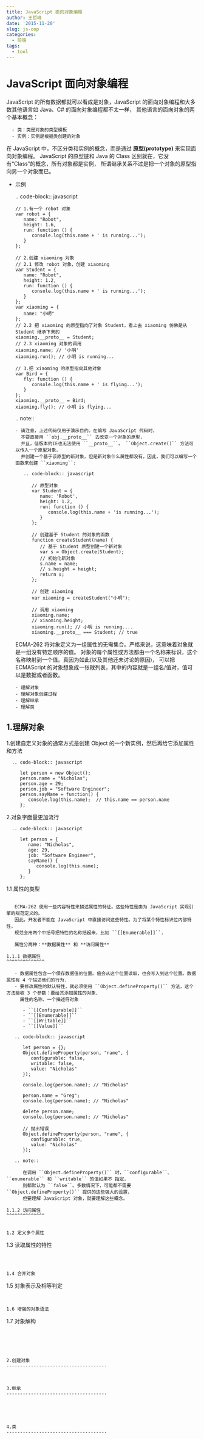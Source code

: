 ```yaml
---
title: JavaScript 面向对象编程
author: 王哲峰
date: '2015-11-20'
slug: js-oop
categories:
  - 前端
tags:
  - tool
---
```


JavaScript 面向对象编程
=====================================

   JavaScript 的所有数据都就可以看成是对象，JavaScript 的面向对象编程和大多数其他语言如 Java、C# 的面向对象编程都不太一样，
   其他语言的面向对象的两个基本概念：

      - 类：类是对象的类型模板
      - 实例：实例是根据类创建的对象

   在 JavaScript 中，不区分类和实例的概念，而是通过 **原型(prototype)** 来实现面向对象编程。
   JavaScript 的原型链和 Java 的 Class 区别就在，它没有“Class”的概念，所有对象都是实例，
   所谓继承关系不过是把一个对象的原型指向另一个对象而已。

- 示例

   .. code-block:: javascript

      // 1.有一个 robot 对象
      var robot = {
         name: "Robot",
         height: 1.6,
         run: function () {
            console.log(this.name + ' is running...');
         }
      };
      
      // 2.创建 xiaoming 对象
      // 2.1 修改 robot 对象，创建 xiaoming
      var Student = {
         name: "Robot",
         height: 1.2,
         run: function () {
            console.log(this.name + ' is running...');
         }
      };
      var xiaoming = {
         name: "小明"
      };
      // 2.2 把 xiaoming 的原型指向了对象 Student，看上去 xiaoming 仿佛是从 Student 继承下来的
      xiaoming.__proto__ = Student;
      // 2.3 xiaoming 对象的调用
      xiaoming.name; // '小明'
      xiaoming.run(); // 小明 is running...

      // 3.把 xiaoming 的原型指向其他对象
      var Bird = {
         fly: function () {
            console.log(this.name + ' is flying...');
         }
      };
      xiaoming.__proto__ = Bird;
      xiaoming.fly(); // 小明 is flying...

   .. note:: 

      - 请注意，上述代码仅用于演示目的。在编写 JavaScript 代码时，
        不要直接用 ``obj.__proto__`` 去改变一个对象的原型，
        并且，低版本的IE也无法使用 ``__proto__``。 ``Object.create()`` 方法可以传入一个原型对象，
        并创建一个基于该原型的新对象，但是新对象什么属性都没有，因此，我们可以编写一个函数来创建 ``xiaoming``:

         .. code-block:: javascript

            // 原型对象
            var Student = {
               name: 'Robot',
               height: 1.2,
               run: function () {
                  console.log(this.name + 'is running...');
               }
            };

            // 创建基于 Student 的对象的函数
            function createStudent(name) {
               // 基于 Student 原型创建一个新对象
               var s = Object.create(Student);
               // 初始化新对象
               s.name = name;
               // s.height = height;
               return s;
            };

            // 创建 xiaoming
            var xiaoming = createStudent("小明");

            // 调用 xiaoming
            xiaoming.name;
            // xiaoming.height;
            xiaoming.run(); // 小明 is running....
            xiaoming.__proto__ === Student; // true


   ECMA-262 将对象定义为一组属性的无需集合。严格来说，这意味着对象就是一组没有特定顺序的值。
   对象的每个属性或方法都由一个名称来标识，这个名称映射到一个值。真因为如此(以及其他还未讨论的原因)，
   可以把 ECMAScript 的对象想象成一张散列表，其中的内容就是一组名/值对，值可以是数据或者函数。

      - 理解对象
      - 理解对象创建过程
      - 理解继承
      - 理解类

1.理解对象
-------------------------------------

   1.创建自定义对象的通常方式是创建 Object 的一个新实例，然后再给它添加属性和方法

      .. code-block:: javascript

         let person = new Object();
         person.name = "Nicholas";
         person.age = 29;
         person.job = "Software Engineer";
         person.sayName = function() {
            console.log(this.name);  // this.name == person.name
         };

   2.对象字面量更加流行

      .. code-block:: javascript

         let person = {
            name: "Nicholas",
            age: 29,
            job: "Software Engineer",
            sayName() {
               console.log(this.name);
            }
         };

1.1 属性的类型
~~~~~~~~~~~~~~~~~~~~~~~~~~~~~~~~~~~~

   ECMA-262 使用一些内容特性来描述属性的特征。这些特性是由为 JavaScript 实现引擎的规范定义的。
   因此，开发者不能在 JavaScript 中直接访问这些特性。为了将某个特性标识位内部特性，
   规范会用两个中括号把特性的名称括起来，比如 ``[[Enumerable]]``.

   属性分两种：**数据属性** 和 **访问属性**

1.1.1 数据属性
^^^^^^^^^^^^^^

   - 数据属性包含一个保存数据值的位置。值会从这个位置读取，也会写入到这个位置。数据属性有 4 个描述他们的行为.
   - 要修改属性的默认特性，就必须使用 ``Object.defineProperty()`` 方法，这个方法接收 3 个参数：要给其添加属性的对象、
     属性的名称、一个描述符对象

      - ``[[Configurable]]``
      - ``[[Enumerable]]``
      - ``[[Writable]]``
      - ``[[Value]]``

   .. code-block:: javascript

      let person = {};
      Object.defineProperty(person, "name", {
         configurable: false,
         writable: false,
         value: "Nicholas"
      });

      console.log(person.name); // "Nicholas"

      person.name = "Greg";
      console.log(person.name); // "Nicholas"

      delete person.name;
      console.log(person.name); // "Nicholas"

      // 抛出错误
      Object.defineProperty(person, "name", {
         configurable: true,
         value: "Nicholas"
      });

   .. note:: 

      在调用 ``Object.defineProperty()`` 时，``configurable``、``enumerable`` 和 ``writable`` 的值如果不 指定，
      则都默认为 ``false``。多数情况下，可能都不需要 ``Object.defineProperty()`` 提供的这些强大的设置，
      但要理解 JavaScript 对象，就要理解这些概念。

1.1.2 访问属性
^^^^^^^^^^^^^^


1.2 定义多个属性
~~~~~~~~~~~~~~~~~~~~~~~~~~~~~~~~~~~~~



1.3 读取属性的特性
~~~~~~~~~~~~~~~~~~~~~~~~~~~~~~~~~~~~~



1.4 合并对象
~~~~~~~~~~~~~~~~~~~~~~~~~~~~~~~~~~~~~




1.5 对象表示及相等判定
~~~~~~~~~~~~~~~~~~~~~~~~~~~~~~~~~~~~~


1.6 增强的对象语法
~~~~~~~~~~~~~~~~~~~~~~~~~~~~~~~~~~~~~


1.7 对象解构
~~~~~~~~~~~~~~~~~~~~~~~~~~~~~~~~~~~~~





2.创建对象
-------------------------------------



3.继承
-------------------------------------





4.类
-------------------------------------



